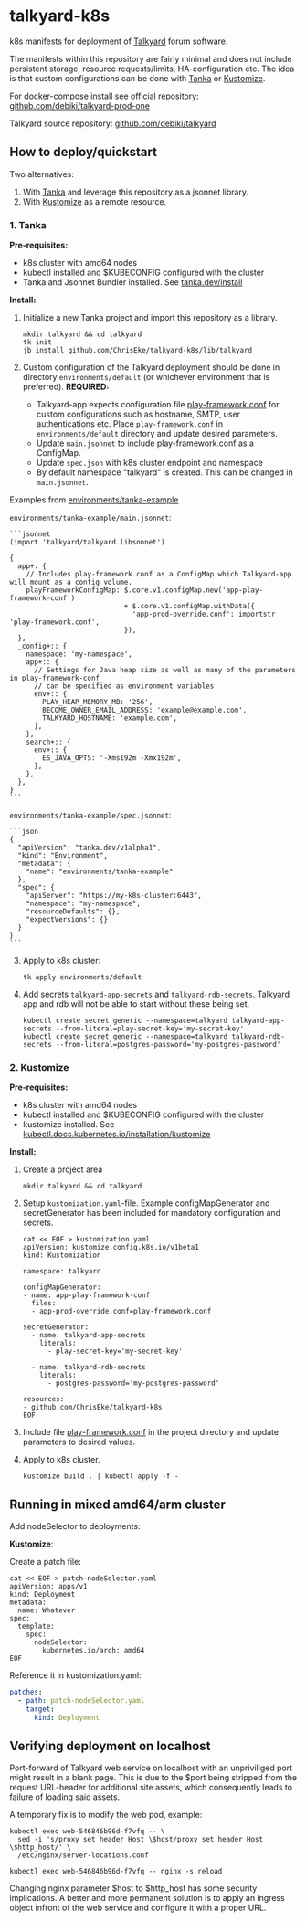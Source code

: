 # talkyard-k8s

k8s manifests for deployment of [Talkyard](https://www.talkyard.io/) forum software. 

The manifests within this repository are fairly minimal and does not include persistent storage, resource requests/limits, HA-configuration etc. The idea is that custom configurations can be done with [Tanka](https://tanka.dev) or [Kustomize](https://github.com/kubernetes-sigs/kustomize/).

For docker-compose install see official repository: [github.com/debiki/talkyard-prod-one](https://github.com/debiki/talkyard-prod-one)

Talkyard source repository: [github.com/debiki/talkyard](https://github.com/debiki/talkyard)

## How to deploy/quickstart

Two alternatives: 

1. With [Tanka](https://tanka.dev) and leverage this repository as a jsonnet library.
2. With [Kustomize](https://github.com/kubernetes-sigs/kustomize/) as a remote resource.

### 1. Tanka

**Pre-requisites:**

- k8s cluster with amd64 nodes
- kubectl installed and $KUBECONFIG configured with the cluster
- Tanka and Jsonnet Bundler installed. See [tanka.dev/install](https://tanka.dev/install)

**Install:**

1. Initialize a new Tanka project and import this repository as a library.
    
    ```shell
    mkdir talkyard && cd talkyard
    tk init
    jb install github.com/ChrisEke/talkyard-k8s/lib/talkyard
    ```
2. Custom configuration of the Talkyard deployment should be done in directory `environments/default` (or whichever environment that is preferred).
   **REQUIRED:** 
   - Talkyard-app expects configuration file [play-framework.conf](https://github.com/debiki/talkyard-prod-one/blob/master/conf/play-framework.conf) for custom configurations such as hostname, SMTP, user authentications etc. Place `play-framework.conf` in `environments/default` directory and update desired parameters.  
   - Update `main.jsonnet` to include play-framework.conf as a ConfigMap.
   - Update `spec.json` with k8s cluster endpoint and namespace
   - By default namespace "talkyard" is created. This can be changed in `main.jsonnet`.

  Examples from [environments/tanka-example](https://github.com/ChrisEke/talkyard-k8s/tree/main/environments/tanka-example)
   
  `environments/tanka-example/main.jsonnet`:
  
    ```jsonnet
    (import 'talkyard/talkyard.libsonnet')

    {
      app+: {
        // Includes play-framework.conf as a ConfigMap which Talkyard-app will mount as a config volume.
        playFrameworkConfigMap: $.core.v1.configMap.new('app-play-framework-conf')
                                + $.core.v1.configMap.withData({
                                  'app-prod-override.conf': importstr 'play-framework.conf',
                                }),
      },
      _config+:: {
        namespace: 'my-namespace',
        app+:: {
          // Settings for Java heap size as well as many of the parameters in play-framework-conf
          // can be specified as environment variables
          env+:: {
            PLAY_HEAP_MEMORY_MB: '256',
            BECOME_OWNER_EMAIL_ADDRESS: 'example@example.com',
            TALKYARD_HOSTNAME: 'example.com',
          },
        },
        search+:: {
          env+:: {
            ES_JAVA_OPTS: '-Xms192m -Xmx192m',
          },
        },
      },
    }
    ```

  `environments/tanka-example/spec.jsonnet`:

    ```json
    {
      "apiVersion": "tanka.dev/v1alpha1",
      "kind": "Environment",
      "metadata": {
        "name": "environments/tanka-example"
      },
      "spec": {
        "apiServer": "https://my-k8s-cluster:6443",
        "namespace": "my-namespace",
        "resourceDefaults": {},
        "expectVersions": {}
      }
    }
    ```

3. Apply to k8s cluster:
   
   ```shell
   tk apply environments/default
   ```

4. Add secrets `talkyard-app-secrets` and `talkyard-rdb-secrets`. Talkyard app and rdb will not be able to start without these being set. 
  
    ```shell
    kubectl create secret generic --namespace=talkyard talkyard-app-secrets --from-literal=play-secret-key='my-secret-key'
    kubectl create secret generic --namespace=talkyard talkyard-rdb-secrets --from-literal=postgres-password='my-postgres-password'
    ```

### 2. Kustomize

**Pre-requisites:**

- k8s cluster with amd64 nodes
- kubectl installed and $KUBECONFIG configured with the cluster
- kustomize installed. See [kubectl.docs.kubernetes.io/installation/kustomize](https://kubectl.docs.kubernetes.io/installation/kustomize/)

**Install:**

1. Create a project area
    
    ```shell
    mkdir talkyard && cd talkyard
    ```

2. Setup `kustomization.yaml`-file. Example configMapGenerator and secretGenerator has been included for mandatory configuration and secrets.
   
    ```shell
    cat << EOF > kustomization.yaml
    apiVersion: kustomize.config.k8s.io/v1beta1
    kind: Kustomization

    namespace: talkyard
    
    configMapGenerator:
    - name: app-play-framework-conf
      files:
      - app-prod-override.conf=play-framework.conf

    secretGenerator:
      - name: talkyard-app-secrets
        literals:
          - play-secret-key='my-secret-key'

      - name: talkyard-rdb-secrets
        literals:
          - postgres-password='my-postgres-password'

    resources:
    - github.com/ChrisEke/talkyard-k8s
    EOF
    ```
3. Include file [play-framework.conf](https://github.com/debiki/talkyard-prod-one/blob/master/conf/play-framework.conf) in the project directory and update parameters to desired values.  
4. Apply to k8s cluster.
   
    ```shell
    kustomize build . | kubectl apply -f -
    ```

## Running in mixed amd64/arm cluster

Add nodeSelector to deployments: 

**Kustomize**: 

Create a patch file: 

```shell
cat << EOF > patch-nodeSelector.yaml
apiVersion: apps/v1
kind: Deployment
metadata:
  name: Whatever
spec:
  template:
    spec:
      nodeSelector:
        kubernetes.io/arch: amd64
EOF
```
Reference it in kustomization.yaml: 

``` yaml
patches:
  - path: patch-nodeSelector.yaml
    target: 
      kind: Deployment
```

## Verifying deployment on localhost

Port-forward of Talkyard web service on localhost with an unpriviliged port might result in a blank page. This is due to the $port being stripped from the request URL-header for additional site assets, which consequently leads to failure of loading said assets. 

A temporary fix is to modify the web pod, example: 

```shell
kubectl exec web-546846b96d-f7vfq -- \
  sed -i 's/proxy_set_header Host \$host/proxy_set_header Host \$http_host/' \
  /etc/nginx/server-locations.conf

kubectl exec web-546846b96d-f7vfq -- nginx -s reload
```
Changing nginx parameter $host to $http_host has some security implications. A better and more permanent solution is to apply an ingress object infront of the web service and configure it with a proper URL.
